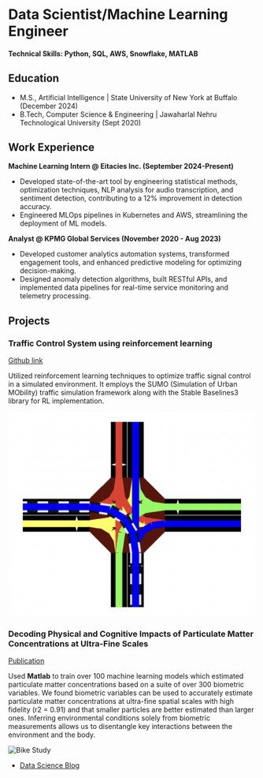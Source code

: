# Data Scientist/Machine Learning Engineer

#### Technical Skills: Python, SQL, AWS, Snowflake, MATLAB

## Education
- M.S., Artificial Intelligence | State University of New York at Buffalo (December 2024)
- B.Tech, Computer Science & Engineering | Jawaharlal Nehru Technological University (Sept 2020)

## Work Experience
**Machine Learning Intern @ Eitacies Inc. (September 2024-Present)**
- Developed state-of-the-art tool by engineering statistical methods, optimization techniques, NLP analysis for audio transcription, and sentiment detection, contributing to a 12% improvement in detection accuracy.
- Engineered MLOps pipelines in Kubernetes and AWS, streamlining the deployment of ML models.

**Analyst @ KPMG Global Services (November 2020 - Aug 2023)**
- Developed customer analytics automation systems, transformed engagement tools, and enhanced predictive modeling for optimizing decision-making. 
- Designed anomaly detection algorithms, built RESTful APIs, and implemented data pipelines for real-time service monitoring and telemetry processing.

## Projects
### Traffic Control System using reinforcement learning
[Github link](https://github.com/shreshtagundoji/Traffic-Lights-Control-RL/blob/main/Final_Report.pdf)

Utilized reinforcement learning techniques to optimize traffic signal control in a simulated environment. It employs the SUMO (Simulation of Urban MObility) traffic simulation framework along with the Stable Baselines3 library for RL implementation.

![Dynamic traffic control at mutil-lane section using SUMO simulation](/assets/traffic.png)

### Decoding Physical and Cognitive Impacts of Particulate Matter Concentrations at Ultra-Fine Scales
[Publication](https://www.mdpi.com/1424-8220/22/11/4240)

Used **Matlab** to train over 100 machine learning models which estimated particulate matter concentrations based on a suite of over 300 biometric variables. We found biometric variables can be used to accurately estimate particulate matter concentrations at ultra-fine spatial scales with high fidelity (r2 = 0.91) and that smaller particles are better estimated than larger ones. Inferring environmental conditions solely from biometric measurements allows us to disentangle key interactions between the environment and the body.

![Bike Study](/assets/img/bike_study.jpeg)


- [Data Science Blog](https://medium.com/@shawhin)
